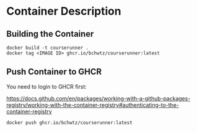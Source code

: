 # Container Description

## Building the Container

```
docker build -t courserunner .
docker tag <IMAGE ID> ghcr.io/bchwtz/courserunner:latest
```


## Push Container to GHCR

You need to login to GHCR first: 

https://docs.github.com/en/packages/working-with-a-github-packages-registry/working-with-the-container-registry#authenticating-to-the-container-registry


```
docker push ghcr.io/bchwtz/courserunner:latest
```

